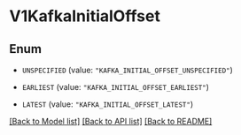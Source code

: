 # V1KafkaInitialOffset

## Enum


* `UNSPECIFIED` (value: `"KAFKA_INITIAL_OFFSET_UNSPECIFIED"`)

* `EARLIEST` (value: `"KAFKA_INITIAL_OFFSET_EARLIEST"`)

* `LATEST` (value: `"KAFKA_INITIAL_OFFSET_LATEST"`)


[[Back to Model list]](../README.md#documentation-for-models) [[Back to API list]](../README.md#documentation-for-api-endpoints) [[Back to README]](../README.md)


